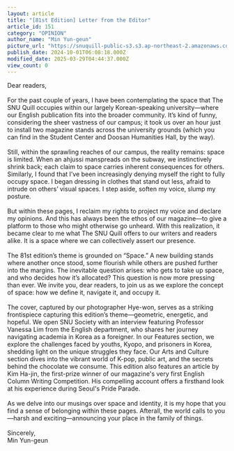 ```yaml
---
layout: article
title: "[81st Edition] Letter from the Editor"
article_id: 151
category: "OPINION"
author_name: "Min Yun-geun"
picture_url: "https://snuquill-public-s3.s3.ap-northeast-2.amazonaws.com/photo/article/5dadc2a7-2d9e-4562-a7a9-b08b7b05bb7f.png"
publish_date: 2024-10-01T06:08:18.000Z
modified_date: 2025-03-29T04:44:37.000Z
view_count: 0
---
```


<p>Dear readers,<br><br>For the past couple of years, I have been contemplating the space that The SNU Quill occupies within our largely Korean-speaking university—where our English publication fits into the broader community. It’s kind of funny, considering the sheer vastness of our campus; it took us over an hour just to install two magazine stands across the university grounds (which you can find in the Student Center and Doosan Humanities Hall, by the way).&nbsp;<br><br>Still, within the sprawling reaches of our campus, the reality remains: space is limited. When an ahjussi manspreads on the subway, we instinctively shrink back; each claim to space carries inherent consequences for others. Similarly, I found that I’ve been increasingly denying myself the right to fully occupy space. I began dressing in clothes that stand out less, afraid to intrude on others’ visual spaces. I step aside, soften my voice, slump my posture.<br><br>But within these pages, I reclaim my rights to project my voice and declare my opinions. And this has always been the ethos of our magazine—to give a platform to those who might otherwise go unheard. With this realization, it became clear to me what The SNU Quill offers to our writers and readers alike. It is a space where we can collectively assert our presence.&nbsp;<br><br>The 81st edition’s theme is grounded on “Space.” A new building stands where another once stood, some flourish while others are pushed further into the margins. The inevitable question arises: who gets to take up space, and who decides how it’s allocated? This question is now more pressing than ever. We invite you, dear readers, to join us as we explore the concept of space: how we define it, navigate it, and occupy it.&nbsp;<br><br>The cover, captured by our photographer Hye-won, serves as a striking frontispiece capturing this edition’s theme—geometric, energetic, and hopeful. We open SNU Society with an interview featuring Professor Vanessa Lim from the English department, who shares her journey navigating academia in Korea as a foreigner. In our Features section, we explore the challenges faced by youths, Kyopo, and prisoners in Korea, shedding light on the unique struggles they face. Our Arts and Culture section dives into the vibrant world of K-pop, public art, and the secrets behind the chocolate we consume. This edition also features an article by Kim Ha-jin, the first-prize winner of our magazine's very first English Column Writing Competition. His compelling account offers a firsthand look at his experience during Seoul's Pride Parade.&nbsp;<br><br>As we delve into our musings over space and identity, it is my hope that you find a sense of belonging within these pages. Afterall, the world calls to you—harsh and exciting—announcing your place in the family of things.&nbsp;<br><br>Sincerely,<br>Min Yun-geun<br>&nbsp;</p>
